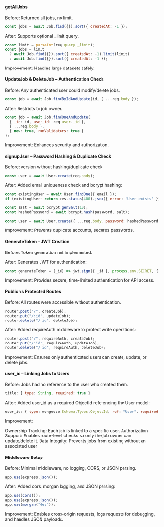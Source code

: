 #### getAllJobs

Before: Returned all jobs, no limit.

```javascript
const jobs = await Job.find({}).sort({ createdAt: -1 });
```

After: Supports optional _limit query.

```javascript
const limit = parseInt(req.query._limit);
const jobs = limit
  ? await Job.find({}).sort({ createdAt: -1).limit(limit)
  : await Job.find({}).sort({ createdAt: -1 });
```
Improvement: Handles large datasets safely.

#### UpdateJob & DeleteJob – Authentication Check

Before: Any authenticated user could modify/delete jobs.

```javascript
const job = await Job.findByIdAndUpdate(id, { ...req.body });
```

After: Restricts to job owner.

```javascript
const job = await Job.findOneAndUpdate(
  { _id: id, user_id: req.user._id },
  { ...req.body },
  { new: true, runValidators: true }
);
```

Improvement: Enhances security and authorization.

#### signupUser – Password Hashing & Duplicate Check

Before: version without hashing/duplicate check

```javascript
const user = await User.create(req.body);
```

After: Added email uniqueness check and bcrypt hashing:

```javascript
const existingUser = await User.findOne({ email });
if (existingUser) return res.status(400).json({ error: 'User exists' });

const salt = await bcrypt.genSalt(10);
const hashedPassword = await bcrypt.hash(password, salt);

const user = await User.create({ ...req.body, password: hashedPassword });
```

Improvement: Prevents duplicate accounts, secures passwords.

#### GenerateToken – JWT Creation

Before: Token generation not implemented.

After: Generates JWT for authentication:

```javascript
const generateToken = (_id) => jwt.sign({ _id }, process.env.SECRET, { expiresIn: '3d' });
```

Improvement: Provides secure, time-limited authentication for API access.

#### Public vs Protected Routes

Before: All routes were accessible without authentication.

```javascript
router.post("/", createJob);
router.put("/:id", updateJob);
router.delete("/:id", deleteJob);
```

After: Added requireAuth middleware to protect write operations:

```javascript
router.post("/", requireAuth, createJob);
router.put("/:id", requireAuth, updateJob);
router.delete("/:id", requireAuth, deleteJob);
```

Improvement: Ensures only authenticated users can create, update, or delete jobs.

#### user_id – Linking Jobs to Users

Before: Jobs had no reference to the user who created them.

```javascript
title: { type: String, required: true }
```

After: Added user_id as a required ObjectId referencing the User model:

```javascript
user_id: { type: mongoose.Schema.Types.ObjectId, ref: "User", required: true }
```

Improvement:

Ownership Tracking: Each job is linked to a specific user.
Authorization Support: Enables route-level checks so only the job owner can update/delete it.
Data Integrity: Prevents jobs from existing without an associated user

#### Middleware Setup

Before: Minimal middleware, no logging, CORS, or JSON parsing.
```javascript
app.use(express.json());
```

After: Added cors, morgan logging, and JSON parsing:

```javascript
app.use(cors());
app.use(express.json());
app.use(morgan("dev"));
```

Improvement: Enables cross-origin requests, logs requests for debugging, and handles JSON payloads.